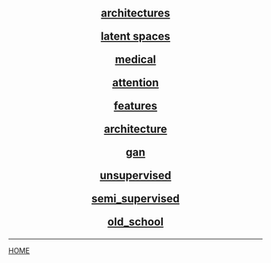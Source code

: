 <center>

<h2> 

[architectures](architectures/index.md)

[latent spaces](latent_spaces/index.md)

[medical](medical/index.md)

[attention](attention/index.md)

[features](features/index.md)

[architecture](architecture/index.md)

[gan](gan/index.md)

[unsupervised](unsupervised/index.md)

[semi_supervised](semi_supervised/index.md)


[old_school](old_school/index.md)
</center>

---
[HOME](../index.md)